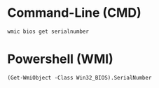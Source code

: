 # Command-Line (CMD)
```
wmic bios get serialnumber
```


# Powershell (WMI)
```
(Get-WmiObject -Class Win32_BIOS).SerialNumber
```

